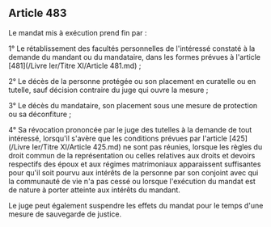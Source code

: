 Article 483
----
Le mandat mis à exécution prend fin par :

1° Le rétablissement des facultés personnelles de l'intéressé constaté à la
demande du mandant ou du mandataire, dans les formes prévues à l'article [481](/Livre Ier/Titre XI/Article 481.md) ;

2° Le décès de la personne protégée ou son placement en curatelle ou en tutelle,
sauf décision contraire du juge qui ouvre la mesure ;

3° Le décès du mandataire, son placement sous une mesure de protection ou sa
déconfiture ;

4° Sa révocation prononcée par le juge des tutelles à la demande de tout
intéressé, lorsqu'il s'avère que les conditions prévues par l'article [425](/Livre Ier/Titre XI/Article 425.md) ne
sont pas réunies, lorsque les règles du droit commun de la représentation ou
celles relatives aux droits et devoirs respectifs des époux et aux régimes
matrimoniaux apparaissent suffisantes pour qu'il soit pourvu aux intérêts de la
personne par son conjoint avec qui la communauté de vie n'a pas cessé ou lorsque
l'exécution du mandat est de nature à porter atteinte aux intérêts du mandant.

Le juge peut également suspendre les effets du mandat pour le temps d'une mesure
de sauvegarde de justice.
